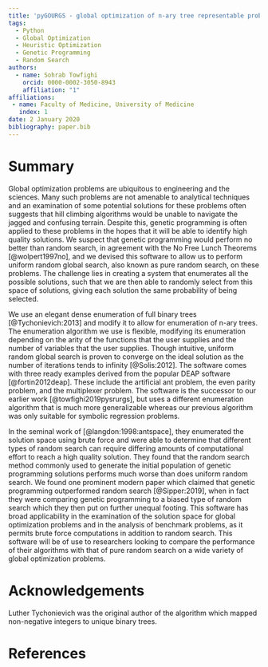 ```yaml
---
title: 'pyGOURGS - global optimization of n-ary tree representable problems using uniform random global search'
tags:
  - Python
  - Global Optimization
  - Heuristic Optimization
  - Genetic Programming
  - Random Search
authors:
  - name: Sohrab Towfighi
    orcid: 0000-0002-3050-8943
    affiliation: "1"
affiliations:
 - name: Faculty of Medicine, University of Medicine
   index: 1
date: 2 January 2020
bibliography: paper.bib
---
```


# Summary

Global optimization problems are ubiquitous to engineering and the sciences. 
Many such problems are not amenable to analytical techniques and an examination 
of some potential solutions for these problems often suggests that hill climbing 
algorithms would be unable to navigate the jagged and confusing terrain. Despite 
this, genetic programming is often applied to these problems in the hopes that 
it will be able to identify high quality solutions. We suspect that genetic 
programming would perform no better than random search, in agreement with the 
No Free Lunch Theorems [@wolpert1997no], and we devised this software to allow 
us to perform uniform random global search, also known as pure random search, 
on these problems. The challenge lies in creating a system that enumerates all 
the possible solutions, such that we are then able to randomly select from this 
space of solutions, giving each solution the same probability of being selected.

We use an elegant dense enumeration of full binary trees [@Tychonievich:2013] 
and modify it to allow for enumeration of n-ary trees. The enumeration algorithm we 
use is flexible, modifying its enumeration depending on the arity of the 
functions that the user supplies and the number of variables that the user 
supplies. Though intuitive, uniform random global search is proven to 
converge on the ideal solution as the number of iterations tends to infinity 
[@Solis:2012]. The software comes with three ready examples derived from the 
popular DEAP software [@fortin2012deap]. These include the artificial ant 
problem, the even parity problem, and the multiplexer problem. The software 
is the successor to our earlier work [@towfighi2019pysrurgs], but uses a 
different enumeration algorithm that is much more generalizable whereas our 
previous algorithm was only suitable for symbolic regression problems. 

In the seminal work of [@langdon:1998:antspace], they enumerated the 
solution space using brute force and were able to determine that different types
of random search can require differing amounts of computational effort to 
reach a high quality solution. They found that the random search method commonly 
used to generate the initial population of genetic programming solutions performs 
much worse than does uniform random search. We found one prominent modern paper 
which claimed that genetic programming outperformed random search [@Sipper:2019],
when in fact they were comparing genetic programming to a biased type of random 
search which they then put on further unequal footing. This software has broad 
applicability in the examination of the solution space for global optimization 
problems and in the analysis of benchmark problems, as it permits brute force 
computations in addition to random search. This software will be of use to 
researchers looking to compare the performance of their algorithms with that of
pure random search on a wide variety of global optimization problems.

# Acknowledgements

Luther Tychonievich was the original author of the algorithm which mapped 
non-negative integers to unique binary trees. 

# References
